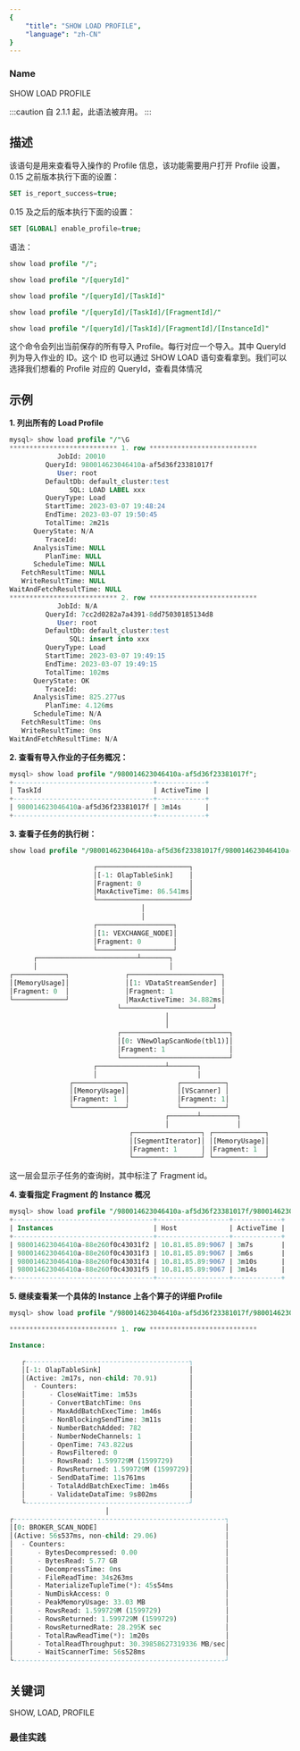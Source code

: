 ```yaml
---
{
    "title": "SHOW LOAD PROFILE",
    "language": "zh-CN"
}
---
```


<!--
Licensed to the Apache Software Foundation (ASF) under one
or more contributor license agreements.  See the NOTICE file
distributed with this work for additional information
regarding copyright ownership.  The ASF licenses this file
to you under the Apache License, Version 2.0 (the
"License"); you may not use this file except in compliance
with the License.  You may obtain a copy of the License at

  http://www.apache.org/licenses/LICENSE-2.0

Unless required by applicable law or agreed to in writing,
software distributed under the License is distributed on an
"AS IS" BASIS, WITHOUT WARRANTIES OR CONDITIONS OF ANY
KIND, either express or implied.  See the License for the
specific language governing permissions and limitations
under the License.
-->



### Name

SHOW LOAD PROFILE

:::caution
自 2.1.1 起，此语法被弃用。
:::

## 描述

该语句是用来查看导入操作的 Profile 信息，该功能需要用户打开 Profile 设置，0.15 之前版本执行下面的设置：

```sql
SET is_report_success=true;
```

0.15 及之后的版本执行下面的设置：

```sql
SET [GLOBAL] enable_profile=true;
```

语法：

```sql
show load profile "/";

show load profile "/[queryId]"

show load profile "/[queryId]/[TaskId]"

show load profile "/[queryId]/[TaskId]/[FragmentId]/"

show load profile "/[queryId]/[TaskId]/[FragmentId]/[InstanceId]"
```

这个命令会列出当前保存的所有导入 Profile。每行对应一个导入。其中 QueryId 列为导入作业的 ID。这个 ID 也可以通过 SHOW LOAD 语句查看拿到。我们可以选择我们想看的 Profile 对应的 QueryId，查看具体情况

## 示例

**1. 列出所有的 Load Profile**

```sql
mysql> show load profile "/"\G
*************************** 1. row ***************************
            JobId: 20010
         QueryId: 980014623046410a-af5d36f23381017f
            User: root
         DefaultDb: default_cluster:test
               SQL: LOAD LABEL xxx
         QueryType: Load
         StartTime: 2023-03-07 19:48:24
         EndTime: 2023-03-07 19:50:45
         TotalTime: 2m21s
      QueryState: N/A
         TraceId:
      AnalysisTime: NULL
         PlanTime: NULL
      ScheduleTime: NULL
   FetchResultTime: NULL
   WriteResultTime: NULL
WaitAndFetchResultTime: NULL
*************************** 2. row ***************************
            JobId: N/A
         QueryId: 7cc2d0282a7a4391-8dd75030185134d8
            User: root
         DefaultDb: default_cluster:test
               SQL: insert into xxx
         QueryType: Load
         StartTime: 2023-03-07 19:49:15
         EndTime: 2023-03-07 19:49:15
         TotalTime: 102ms
      QueryState: OK
         TraceId:
      AnalysisTime: 825.277us
         PlanTime: 4.126ms
      ScheduleTime: N/A
   FetchResultTime: 0ns
   WriteResultTime: 0ns
WaitAndFetchResultTime: N/A
```

**2. 查看有导入作业的子任务概况：**

```sql
mysql> show load profile "/980014623046410a-af5d36f23381017f";
+-----------------------------------+------------+
| TaskId                            | ActiveTime |
+-----------------------------------+------------+
| 980014623046410a-af5d36f23381017f | 3m14s      |
+-----------------------------------+------------+
```
**3. 查看子任务的执行树：**

```sql
show load profile "/980014623046410a-af5d36f23381017f/980014623046410a-af5d36f23381017f";

                     ┌───────────────────────┐
                     │[-1: OlapTableSink]    │
                     │Fragment: 0            │
                     │MaxActiveTime: 86.541ms│
                     └───────────────────────┘
                                 │
                                 │
                     ┌───────────────────┐
                     │[1: VEXCHANGE_NODE]│
                     │Fragment: 0        │
                     └───────────────────┘
      ┌─────────────────────────┴───────┐
      │                                 │
┌─────────────┐              ┌───────────────────────┐
│[MemoryUsage]│              │[1: VDataStreamSender] │
│Fragment: 0  │              │Fragment: 1            │
└─────────────┘              │MaxActiveTime: 34.882ms│
                           └───────────────────────┘
                                       │
                                       │
                           ┌───────────────────────────┐
                           │[0: VNewOlapScanNode(tbl1)]│
                           │Fragment: 1                │
                           └───────────────────────────┘
                     ┌─────────────────┴───────┐
                     │                         │
               ┌─────────────┐            ┌───────────┐
               │[MemoryUsage]│            │[VScanner] │
               │Fragment: 1  │            │Fragment: 1│
               └─────────────┘            └───────────┘
                                       ┌───────┴─────────┐
                                       │                 │
                              ┌─────────────────┐ ┌─────────────┐
                              │[SegmentIterator]│ │[MemoryUsage]│
                              │Fragment: 1      │ │Fragment: 1  │
                              └─────────────────┘ └─────────────┘

```

这一层会显示子任务的查询树，其中标注了 Fragment id。

**4. 查看指定 Fragment 的 Instance 概况**

```sql
mysql> show load profile "/980014623046410a-af5d36f23381017f/980014623046410a-af5d36f23381017f/1";
+-----------------------------------+------------------+------------+
| Instances                         | Host             | ActiveTime |
+-----------------------------------+------------------+------------+
| 980014623046410a-88e260f0c43031f2 | 10.81.85.89:9067 | 3m7s       |
| 980014623046410a-88e260f0c43031f3 | 10.81.85.89:9067 | 3m6s       |
| 980014623046410a-88e260f0c43031f4 | 10.81.85.89:9067 | 3m10s      |
| 980014623046410a-88e260f0c43031f5 | 10.81.85.89:9067 | 3m14s      |
+-----------------------------------+------------------+------------+
```

**5. 继续查看某一个具体的 Instance 上各个算子的详细 Profile**

```sql
mysql> show load profile "/980014623046410a-af5d36f23381017f/980014623046410a-af5d36f23381017f/1/980014623046410a-88e260f0c43031f5"\G

*************************** 1. row ***************************

Instance:

   ┌-----------------------------------------┐
   │[-1: OlapTableSink]                      │
   │(Active: 2m17s, non-child: 70.91)        │
   │  - Counters:                            │
   │      - CloseWaitTime: 1m53s             │
   │      - ConvertBatchTime: 0ns            │
   │      - MaxAddBatchExecTime: 1m46s       │
   │      - NonBlockingSendTime: 3m11s       │
   │      - NumberBatchAdded: 782            │
   │      - NumberNodeChannels: 1            │
   │      - OpenTime: 743.822us              │
   │      - RowsFiltered: 0                  │
   │      - RowsRead: 1.599729M (1599729)    │
   │      - RowsReturned: 1.599729M (1599729)│
   │      - SendDataTime: 11s761ms           │
   │      - TotalAddBatchExecTime: 1m46s     │
   │      - ValidateDataTime: 9s802ms        │
   └-----------------------------------------┘
                        │
┌-----------------------------------------------------┐
│[0: BROKER_SCAN_NODE]                                │
│(Active: 56s537ms, non-child: 29.06)                 │
│  - Counters:                                        │
│      - BytesDecompressed: 0.00                      │
│      - BytesRead: 5.77 GB                           │
│      - DecompressTime: 0ns                          │
│      - FileReadTime: 34s263ms                       │
│      - MaterializeTupleTime(*): 45s54ms             │
│      - NumDiskAccess: 0                             │
│      - PeakMemoryUsage: 33.03 MB                    │
│      - RowsRead: 1.599729M (1599729)                │
│      - RowsReturned: 1.599729M (1599729)            │
│      - RowsReturnedRate: 28.295K sec                │
│      - TotalRawReadTime(*): 1m20s                   │
│      - TotalReadThroughput: 30.39858627319336 MB/sec│
│      - WaitScannerTime: 56s528ms                    │
└-----------------------------------------------------┘
```

## 关键词

SHOW, LOAD, PROFILE

### 最佳实践

